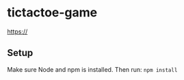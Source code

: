 # tictactoe-game
[https://](https://mpsb.github.io/forbole-frontend/)

## Setup
Make sure Node and npm is installed. Then run:
`npm install`
